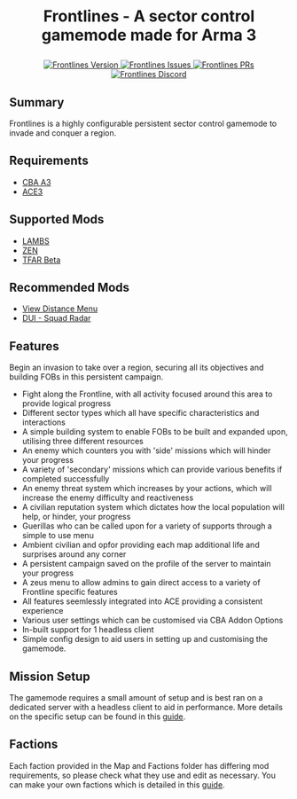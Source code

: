 # <p align="center">Frontlines - A sector control gamemode made for Arma 3</p>

<p align="center">
    <a href="https://github.com/DomT602/Frontlines/releases/latest">
        <img src="https://img.shields.io/github/v/release/DomT602/Frontlines" alt="Frontlines Version">
    </a>
    <a href="https://github.com/DomT602/Frontlines/issues">
        <img src="https://img.shields.io/github/issues/DomT602/Frontlines" alt="Frontlines Issues">
    </a>
    <a href="https://github.com/DomT602/Frontlines/pulls">
        <img src="https://img.shields.io/github/issues-pr/DomT602/Frontlines" alt="Frontlines PRs">
    </a>
    <a href="https://discord.gg/82tAKdsT79">
        <img src="https://img.shields.io/discord/1060865184236834856" alt="Frontlines Discord">
    </a>
</p>

## Summary
Frontlines is a highly configurable persistent sector control gamemode to invade and conquer a region.

## Requirements
- <a href="https://steamcommunity.com/workshop/filedetails/?id=450814997">CBA A3</a>
- <a href="https://steamcommunity.com/workshop/filedetails/?id=463939057">ACE3</a>

## Supported Mods
- <a href="https://steamcommunity.com/sharedfiles/filedetails/?id=1858075458">LAMBS</a>
- <a href="https://steamcommunity.com/sharedfiles/filedetails/?id=1779063631">ZEN</a>
- <a href="https://steamcommunity.com/sharedfiles/filedetails/?id=894678801">TFAR Beta</a>

## Recommended Mods
- <a href="https://steamcommunity.com/sharedfiles/filedetails/?id=2512672547">View Distance Menu</a>
- <a href="https://steamcommunity.com/sharedfiles/filedetails/?id=1638341685">DUI - Squad Radar</a>

## Features
Begin an invasion to take over a region, securing all its objectives and building FOBs in this persistent campaign.
- Fight along the Frontline, with all activity focused around this area to provide logical progress
- Different sector types which all have specific characteristics and interactions
- A simple building system to enable FOBs to be built and expanded upon, utilising three different resources
- An enemy which counters you with 'side' missions which will hinder your progress
- A variety of 'secondary' missions which can provide various benefits if completed successfully
- An enemy threat system which increases by your actions, which will increase the enemy difficulty and reactiveness
- A civilian reputation system which dictates how the local population will help, or hinder, your progress
- Guerillas who can be called upon for a variety of supports through a simple to use menu
- Ambient civilian and opfor providing each map additional life and surprises around any corner
- A persistent campaign saved on the profile of the server to maintain your progress
- A zeus menu to allow admins to gain direct access to a variety of Frontline specific features
- All features seemlessly integrated into ACE providing a consistent experience
- Various user settings which can be customised via CBA Addon Options
- In-built support for 1 headless client
- Simple config design to aid users in setting up and customising the gamemode.

## Mission Setup
The gamemode requires a small amount of setup and is best ran on a dedicated server with a headless client to aid in performance. More details on the specific setup can be found in this <a href="https://github.com/DomT602/Frontlines/blob/main/Mission_Setup_Guide.md">guide</a>.

## Factions
Each faction provided in the Map and Factions folder has differing mod requirements, so please check what they use and edit as necessary. You can make your own factions which is detailed in this <a href="https://github.com/DomT602/Frontlines/blob/DomT602-patch-1/Map%20and%20Factions/New_Config_Map_Guide.md">guide</a>.
